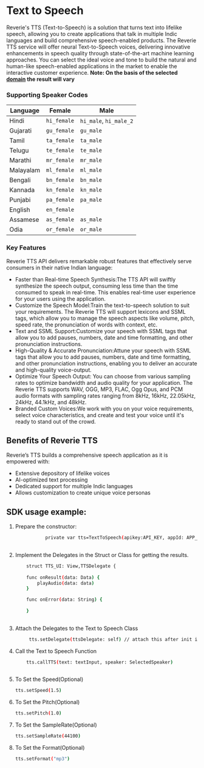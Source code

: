 # Text to Speech
Reverie's TTS (Text-to-Speech) is a solution that turns text into lifelike speech, allowing you to create applications that talk in multiple Indic languages and build comprehensive speech-enabled products. 
The Reverie TTS service will offer neural Text-to-Speech voices, delivering innovative enhancements in speech quality through state-of-the-art machine learning approaches. You can select the ideal voice and tone to build the natural and human-like speech-enabled applications in the market to enable the interactive customer experience.
**Note: On the basis of the selected [domain](#supporting-domains) the result will vary**



### Supporting Speaker Codes

| Language  | Female      | Male                   |
|-----------|-------------|------------------------|
| Hindi     | `hi_female` | `hi_male`, `hi_male_2` |
| Gujarati  | `gu_female` | `gu_male`              |
| Tamil     | `ta_female` | `ta_male`              |
| Telugu    | `te_female` | `te_male`              |
| Marathi   | `mr_female` | `mr_male`              |
| Malayalam | `ml_female` | `ml_male`              |
 | Bengali   | `bn_female` | `bn_male`              |
| Kannada   | `kn_female` | `kn_male`              |
| Punjabi   | `pa_female` | `pa_male`              |
| English   | `en_female` |                        |
| Assamese  | `as_female` | `as_male`              |
| Odia      | `or_female` | `or_male`              |



### Key Features
Reverie TTS API delivers remarkable robust features that effectively serve consumers in their native Indian language:
- Faster than Real-time Speech Synthesis:The TTS API will swiftly synthesize the speech output, consuming less time than the time consumed to speak in real-time. This enables real-time user experience for your users using the application.
- Customize the Speech Model:Train the text-to-speech solution to suit your requirements. The Reverie TTS will support lexicons and SSML tags, which allow you to manage the speech aspects like volume, pitch, speed rate, the pronunciation of words with context, etc.
- Text and SSML Support:Customize your speech with SSML tags that allow you to add pauses, numbers, date and time formatting, and other pronunciation instructions.
- High-Quality & Accurate Pronunciation:Attune your speech with SSML tags that allow you to add pauses, numbers, date and time formatting, and other pronunciation instructions, enabling you to deliver an accurate and high-quality voice-output.
- Optimize Your Speech Output: You can choose from various sampling rates to optimize bandwidth and audio quality for your application. The Reverie TTS supports WAV, OGG, MP3, FLAC, Ogg Opus, and PCM audio formats with sampling rates ranging from 8kHz, 16kHz, 22.05kHz, 24kHz, 44.1kHz, and 48kHz.
- Branded Custom Voices:We work with you on your voice requirements, select voice characteristics, and create and test your voice until it's ready to stand out of the crowd.

## Benefits of Reverie TTS
Reverie’s TTS builds a comprehensive speech application as it is empowered with: 
- Extensive depository of lifelike voices
- AI-optimized text processing
- Dedicated support for multiple Indic languages
- Allows customization to create unique voice personas


## SDK usage example:
1. Prepare the constructor: 
     ```sh 
                private var tts=TextToSpeech(apikey:API_KEY, appId: APP_ID)
      
    ```

2. Implement the Delegates in the Struct or Class for getting the results. 
    ```sh 
        struct TTS_UI: View,TTSDelegate {
       
        func onResult(data: Data) {
            playAudio(data: data)
        }
    
        func onError(data: String) {
        
        }
               
    ```
3. Attach the Delegates to the Text to Speech Class
    ```sh
         tts.setDelegate(ttsDelegate: self) // attach this after init in case of ViewController and after onAppear in Case of Swiftui
    ```

4.  Call the Text to Speech Function
    ```sh
        tts.callTTS(text: textInput, speaker: SelectedSpeaker)
        
    ```

5.  To Set the Speed(Optional)
    ```sh
    tts.setSpeed(1.5)
    ```

6.  To Set the Pitch(Optional)
    ```sh
    tts.setPitch(1.0)
    ```

7. To Set the SampleRate(Optional)
    ```sh
    tts.setSampleRate(44100)
    ```

8. To Set the Format(Optional)
    ```sh
    tts.setFormat("mp3")
    ```
